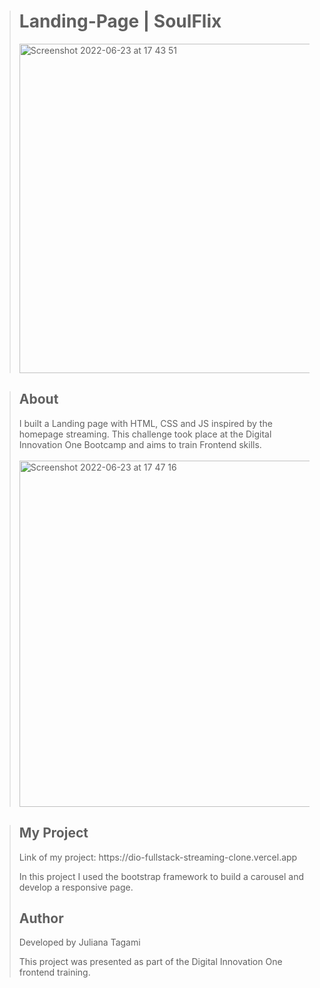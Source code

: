 ><h1>Landing-Page | SoulFlix</h1>
>
><img width="527" alt="Screenshot 2022-06-23 at 17 43 51" src="https://user-images.githubusercontent.com/100166870/175391929-75157788-62be-46b5-905a-73525d0bf4d5.png">


><h2>About</h2>
>I built a Landing page with HTML, CSS and JS inspired by the  homepage streaming.
>This challenge took place at the Digital Innovation One Bootcamp and aims to train Frontend skills.
><br>
><br>
><img width="554" alt="Screenshot 2022-06-23 at 17 47 16" src="https://user-images.githubusercontent.com/100166870/175392043-96a9156a-635c-4f0f-b708-fc301db1828e.png">

>
><h2>My Project</h2>
>Link of my project: https://dio-fullstack-streaming-clone.vercel.app
>
>
>In this project I used the bootstrap framework to build a carousel and develop a responsive page.
><h2>Author</h2>
>Developed by Juliana Tagami
>
>This project was presented as part of the Digital Innovation One frontend training. 
>
